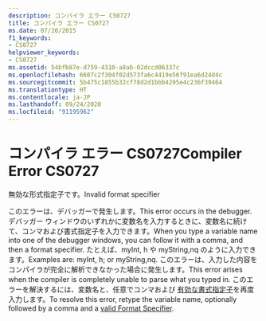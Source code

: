```yaml
---
description: コンパイラ エラー CS0727
title: コンパイラ エラー CS0727
ms.date: 07/20/2015
f1_keywords:
- CS0727
helpviewer_keywords:
- CS0727
ms.assetid: 54bfb87e-d759-4310-a8ab-02dccd06337c
ms.openlocfilehash: 6607c2f304f02d573fa6c4419e56f91ea6d24d4c
ms.sourcegitcommit: 5b475c1855b32cf78d2d1bbb4295e4c236f39464
ms.translationtype: HT
ms.contentlocale: ja-JP
ms.lasthandoff: 09/24/2020
ms.locfileid: "91195962"
---
```

# <a name="compiler-error-cs0727"></a><span data-ttu-id="34ae7-103">コンパイラ エラー CS0727</span><span class="sxs-lookup"><span data-stu-id="34ae7-103">Compiler Error CS0727</span></span>

<span data-ttu-id="34ae7-104">無効な形式指定子です。</span><span class="sxs-lookup"><span data-stu-id="34ae7-104">Invalid format specifier</span></span>  
  
 <span data-ttu-id="34ae7-105">このエラーは、デバッガーで発生します。</span><span class="sxs-lookup"><span data-stu-id="34ae7-105">This error occurs in the debugger.</span></span> <span data-ttu-id="34ae7-106">デバッガー ウィンドウのいずれかに変数名を入力するときに、変数名に続けて、コンマおよび書式指定子を入力できます。</span><span class="sxs-lookup"><span data-stu-id="34ae7-106">When you type a variable name into one of the debugger windows, you can follow it with a comma, and then a format specifier.</span></span> <span data-ttu-id="34ae7-107">たとえば、myInt, h や myString,nq のように入力できます。</span><span class="sxs-lookup"><span data-stu-id="34ae7-107">Examples are: myInt, h; or myString,nq.</span></span> <span data-ttu-id="34ae7-108">このエラーは、入力した内容をコンパイラが完全に解析できなかった場合に発生します。</span><span class="sxs-lookup"><span data-stu-id="34ae7-108">This error arises when the compiler is completely unable to parse what you typed in.</span></span> <span data-ttu-id="34ae7-109">このエラーを解決するには、変数名と、任意でコンマおよび [有効な書式指定子](/visualstudio/debugger/format-specifiers-in-csharp)を再度入力します。</span><span class="sxs-lookup"><span data-stu-id="34ae7-109">To resolve this error, retype the variable name, optionally followed by a comma and a [valid Format Specifier](/visualstudio/debugger/format-specifiers-in-csharp).</span></span>
